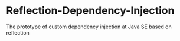 # Reflection-Dependency-Injection
The prototype of custom dependency injection at Java SE based on reflection
